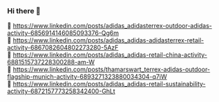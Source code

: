 ### Hi there 👋

🚀 https://www.linkedin.com/posts/adidas_adidasterrex-outdoor-adidas-activity-6856914146085093376-Qg6m  
🚀 https://www.linkedin.com/posts/adidas_adidas-adidasterrex-retail-activity-6867082604802273280-5AzF  
🚀 https://www.linkedin.com/posts/adidas_adidas-retail-china-activity-6881515737228300288-am-W  
🚀 https://www.linkedin.com/posts/thamarswart_terrex-adidas-outdoor-flagship-munich-activity-6893271323880034304-q7iW  
🚀 https://www.linkedin.com/posts/adidas_adidas-retail-sustainability-activity-6872157773258342400-GhLt

<!--
**rajkamal3/rajkamal3** is a ✨ _special_ ✨ repository because its `README.md` (this file) appears on your GitHub profile.

Here are some ideas to get you started:

- 🔭 I’m currently working on ...
- 🌱 I’m currently learning ...
- 👯 I’m looking to collaborate on ...
- 🤔 I’m looking for help with ...
- 💬 Ask me about ...
- 📫 How to reach me: ...
- 😄 Pronouns: ...
- ⚡ Fun fact: ...
-->
